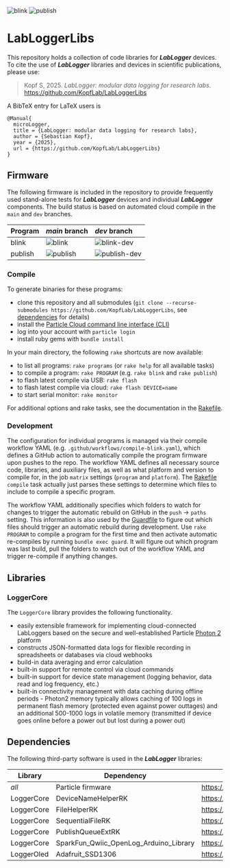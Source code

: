 ![blink](https://github.com/KopfLab/LabLoggerLibs/actions/workflows/compile-blink.yaml/badge.svg?branch=main) 
![publish](https://github.com/KopfLab/LabLoggerLibs/actions/workflows/compile-publish.yaml/badge.svg?branch=main)

# LabLoggerLibs

This repository holds a collection of code libraries for ***LabLogger*** devices. To cite the use of ***LabLogger*** libraries and devices in scientific publications, please use:

> Kopf S, 2025. _LabLogger: modular data logging for research labs_. <span>https://github.com/KopfLab/LabLoggerLibs<span>

A BibTeX entry for LaTeX users is

```
@Manual{
  microLogger,
  title = {LabLogger: modular data logging for research labs},
  author = {Sebastian Kopf},
  year = {2025},
  url = {https://github.com/KopfLab/LabLoggerLibs}
}
```

## Firmware

The following firmware is included in the repository to provide frequently used stand-alone tests for ***LabLogger*** devices and individual ***LabLogger*** components. The build status is based on automated cloud compile in the `main` and `dev` branches.

| Program  | *main* branch | *dev* branch  |
| :------- | :--- | :--- |
| blink    | ![blink](https://github.com/KopfLab/LabLoggerLibs/actions/workflows/compile-blink.yaml/badge.svg?branch=main) | ![blink-dev](https://github.com/KopfLab/LabLoggerLibs/actions/workflows/compile-blink.yaml/badge.svg?branch=dev) |
| publish  | ![publish](https://github.com/KopfLab/LabLoggerLibs/actions/workflows/compile-publish.yaml/badge.svg?branch=main) | ![publish-dev](https://github.com/KopfLab/LabLoggerLibs/actions/workflows/compile-publish.yaml/badge.svg?branch=dev) |

### Compile

To generate binaries for these programs:

 - clone this repository and all submodules (`git clone --recurse-submodules https://github.com/KopfLab/LabLoggerLibs`, see [dependencies](DEPENDENCIES.md) for details)
 - install the [Particle Cloud command line interface (CLI)](https://github.com/spark/particle-cli)
 - log into your account with `particle login`
 - install ruby gems with `bundle install`
 
In your main directory, the following `rake` shortcuts are now available:

- to list all programs: `rake programs` (or `rake help` for all available tasks)
- to compile a program: `rake PROGRAM` (e.g. `rake blink` and `rake publish`)
- to flash latest compile via USB: `rake flash`
- to flash latest compile via cloud: `rake flash DEVICE=name`
- to start serial monitor: `rake monitor`

For additional options and rake tasks, see the documentation in the [Rakefile](Rakefile).

### Development

The configuration for individual programs is managed via their compile workflow YAML (e.g. `.github/workflows/compile-blink.yaml`), which defines a GitHub action to automatically compile the program firmware upon pushes to the repo. The workflow YAML defines all necessary source code, libraries, and auxiliary files, as well as what platform and version to compile for, in the job `matrix` settings (`program` and `platform`). The [Rakefile](Rakefile) `compile` task actually just parses these settings to determine which files to include to compile a specific program. 

The workflow YAML additionally specifies which folders to watch for changes to trigger the automatic rebuild on GitHub in the `push` -> `paths` setting. This information is also used by the [Guardfile](Guardfile) to figure out which files should trigger an automatic rebuild during development. Use `rake PROGRAM` to compile a program for the first time and then activate automatic re-compiles by running `bundle exec guard`. It will figure out which program was last build, pull the folders to watch out of the workflow YAML and trigger re-compile if anything changes. 

## Libraries

### LoggerCore

The `LoggerCore` library provides the following functionality.

- easily extensible framework for implementing cloud-connected LabLoggers based on the secure and well-established Particle [Photon 2](https://docs.particle.io/reference/datasheets/wi-fi/photon-2-datasheet/) platform
- constructs JSON-formatted data logs for flexible recording in spreadsheets or databases via cloud webhooks
- build-in data averaging and error calculation
- built-in support for remote control via cloud commands
- built-in support for device state management (logging behavior, data read and log frequency, etc.)
- built-in connectivity management with data caching during offline periods - Photon2 memory typically allows caching of 100 logs in permanent flash memory (protected even against power outtages) and an additional 500-1000 logs in volatile memory (transmitted if device goes online before a power out but lost during a power out)

## Dependencies

The following third-party software is used in the ***LabLogger*** libraries:

| **Library** | **Dependency**                         | **Website**                                                        | **License** |
|-------------|----------------------------------------|--------------------------------------------------------------------|-------------|
| *all*       | Particle firmware                      | https://github.com/particle-iot/device-os                          | LGPL3.0     |
| LoggerCore  | DeviceNameHelperRK                     | https://github.com/rickkas7/DeviceNameHelperRK                     | MIT         |
| LoggerCore  | FileHelperRK                           | https://github.com/rickkas7/FileHelperRK                           | MIT         |
| LoggerCore  | SequentialFileRK                       | https://github.com/rickkas7/SequentialFileRK                       | MIT         |
| LoggerCore  | PublishQueueExtRK                      | https://github.com/rickkas7/PublishQueueExtRK                      | MIT         |
| LoggerCore  | SparkFun_Qwiic_OpenLog_Arduino_Library | https://github.com/sparkfun/SparkFun_Qwiic_OpenLog_Arduino_Library | MIT         |
| LoggerOled  | Adafruit_SSD1306                       | https://github.com/adafruit/Adafruit_SSD1306                       | BSD         |

